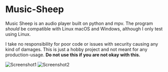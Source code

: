 # Music-Sheep
Music Sheep is an audio player built on python and mpv. The program _should_ be compatible with Linux macOS and Windows, although I only test using Linux.


I take no responsibility for poor code or issues with security causing any kind of damages. This is just a hobby project and not meant for any production-usage. **Do not use this if you are not okay with this.**



![Screenshot1](./screenshots/screenshot-1.png?raw=true "Screenshot")
![Screenshot2](./screenshots/screenshot-2.png?raw=true "Screenshot")
